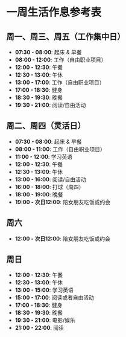 # 一周生活作息参考表

## 周一、周三、周五（工作集中日）

- **07:30 - 08:00**: 起床 & 早餐
- **08:00 - 12:00**: 工作（自由职业项目）
- **12:00 - 12:30**: 午餐
- **12:30 - 13:00**: 午休
- **13:00 - 17:00**: 工作（自由职业项目）
- **17:00 - 18:30**: 健身
- **18:30 - 19:30**: 晚餐
- **19:30 - 21:00**: 阅读/自由活动

## 周二、周四（灵活日）

- **07:30 - 08:00**: 起床 & 早餐
- **08:00 - 11:00**: 工作（自由职业项目）
- **11:00 - 12:00**: 学习英语
- **12:00 - 12:30**: 午餐
- **12:30 - 13:00**: 午休
- **13:00 - 16:00**: 阅读/自由活动
- **16:00 - 18:00**: 打球（周四）
- **18:00 - 19:00**: 晚餐
- **19:00 - 次日12:00**: 陪女朋友吃饭或约会

## 周六

- **12:00 - 次日12:00**: 陪女朋友吃饭或约会

## 周日

- **12:00 - 12:30**: 午餐
- **12:30 - 13:00**: 午休
- **13:00 - 15:00**: 学习英语
- **15:00 - 17:00**: 阅读或者自由活动
- **17:00 - 18:30**: 健身
- **18:30 - 19:30**: 晚餐
- **19:30 - 21:00**: 电影/娱乐
- **21:00 - 22:00**: 阅读
